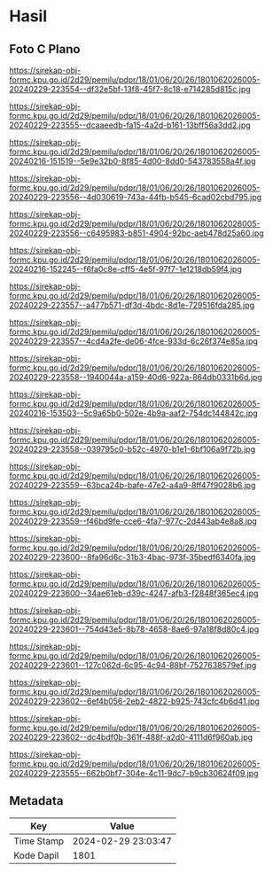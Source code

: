 # Hasil

## Foto C Plano

https://sirekap-obj-formc.kpu.go.id/2d29/pemilu/pdpr/18/01/06/20/26/1801062026005-20240229-223554--df32e5bf-13f8-45f7-8c18-e714285d815c.jpg

https://sirekap-obj-formc.kpu.go.id/2d29/pemilu/pdpr/18/01/06/20/26/1801062026005-20240229-223555--dcaaeedb-fa15-4a2d-b161-13bff56a3dd2.jpg

https://sirekap-obj-formc.kpu.go.id/2d29/pemilu/pdpr/18/01/06/20/26/1801062026005-20240216-151519--5e9e32b0-8f85-4d00-8dd0-543783558a4f.jpg

https://sirekap-obj-formc.kpu.go.id/2d29/pemilu/pdpr/18/01/06/20/26/1801062026005-20240229-223556--4d030619-743a-44fb-b545-6cad02cbd795.jpg

https://sirekap-obj-formc.kpu.go.id/2d29/pemilu/pdpr/18/01/06/20/26/1801062026005-20240229-223556--c6495983-b851-4904-92bc-aeb478d25a60.jpg

https://sirekap-obj-formc.kpu.go.id/2d29/pemilu/pdpr/18/01/06/20/26/1801062026005-20240216-152245--f6fa0c8e-cff5-4e5f-97f7-1e1218db59f4.jpg

https://sirekap-obj-formc.kpu.go.id/2d29/pemilu/pdpr/18/01/06/20/26/1801062026005-20240229-223557--a477b571-df3d-4bdc-8d1e-729516fda285.jpg

https://sirekap-obj-formc.kpu.go.id/2d29/pemilu/pdpr/18/01/06/20/26/1801062026005-20240229-223557--4cd4a2fe-de06-4fce-933d-6c26f374e85a.jpg

https://sirekap-obj-formc.kpu.go.id/2d29/pemilu/pdpr/18/01/06/20/26/1801062026005-20240229-223558--1940044a-a159-40d6-922a-864db0331b6d.jpg

https://sirekap-obj-formc.kpu.go.id/2d29/pemilu/pdpr/18/01/06/20/26/1801062026005-20240216-153503--5c9a65b0-502e-4b9a-aaf2-754dc144842c.jpg

https://sirekap-obj-formc.kpu.go.id/2d29/pemilu/pdpr/18/01/06/20/26/1801062026005-20240229-223558--039795c0-b52c-4970-b1e1-6bf106a9f72b.jpg

https://sirekap-obj-formc.kpu.go.id/2d29/pemilu/pdpr/18/01/06/20/26/1801062026005-20240229-223559--63bca24b-bafe-47e2-a4a9-8ff47f9028b6.jpg

https://sirekap-obj-formc.kpu.go.id/2d29/pemilu/pdpr/18/01/06/20/26/1801062026005-20240229-223559--f46bd9fe-cce6-4fa7-977c-2d443ab4e8a8.jpg

https://sirekap-obj-formc.kpu.go.id/2d29/pemilu/pdpr/18/01/06/20/26/1801062026005-20240229-223600--8fa96d6c-31b3-4bac-973f-35bedf6340fa.jpg

https://sirekap-obj-formc.kpu.go.id/2d29/pemilu/pdpr/18/01/06/20/26/1801062026005-20240229-223600--34ae61eb-d39c-4247-afb3-f2848f365ec4.jpg

https://sirekap-obj-formc.kpu.go.id/2d29/pemilu/pdpr/18/01/06/20/26/1801062026005-20240229-223601--754d43e5-8b78-4658-8ae6-97a18f8d80c4.jpg

https://sirekap-obj-formc.kpu.go.id/2d29/pemilu/pdpr/18/01/06/20/26/1801062026005-20240229-223601--127c062d-6c95-4c94-88bf-7527638579ef.jpg

https://sirekap-obj-formc.kpu.go.id/2d29/pemilu/pdpr/18/01/06/20/26/1801062026005-20240229-223602--6ef4b056-2eb2-4822-b925-743cfc4b6d41.jpg

https://sirekap-obj-formc.kpu.go.id/2d29/pemilu/pdpr/18/01/06/20/26/1801062026005-20240229-223602--dc4bdf0b-361f-488f-a2d0-4111d6f960ab.jpg

https://sirekap-obj-formc.kpu.go.id/2d29/pemilu/pdpr/18/01/06/20/26/1801062026005-20240229-223555--662b0bf7-304e-4c11-9dc7-b9cb30624f09.jpg


## Metadata

| Key        | Value               |
| ---------- | ------------------- |
| Time Stamp | 2024-02-29 23:03:47 |
| Kode Dapil | 1801                |



